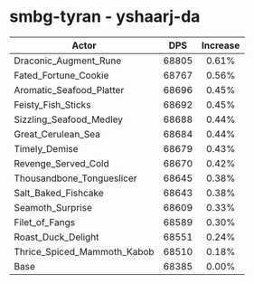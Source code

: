 # smbg-tyran - yshaarj-da
| Actor | DPS | Increase |
|---|:---:|:---:|
|Draconic_Augment_Rune|68805|0.61%|
|Fated_Fortune_Cookie|68767|0.56%|
|Aromatic_Seafood_Platter|68696|0.45%|
|Feisty_Fish_Sticks|68692|0.45%|
|Sizzling_Seafood_Medley|68688|0.44%|
|Great_Cerulean_Sea|68684|0.44%|
|Timely_Demise|68679|0.43%|
|Revenge_Served_Cold|68670|0.42%|
|Thousandbone_Tongueslicer|68645|0.38%|
|Salt_Baked_Fishcake|68643|0.38%|
|Seamoth_Surprise|68609|0.33%|
|Filet_of_Fangs|68589|0.30%|
|Roast_Duck_Delight|68551|0.24%|
|Thrice_Spiced_Mammoth_Kabob|68510|0.18%|
|Base|68385|0.00%|
